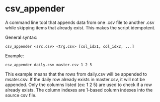 # csv_appender

A command line tool that appends data from one .csv file to another .csv while skipping items
that already exist. This makes the script idempotent.

General syntax:

    csv_appender <src.csv> <trg.csv> [col_idx1, col_idx2, ...]

Example:

    csv_appender daily.csv master.csv 1 2 5
    
This example means that the rows from daily.csv will be appended to msater.csv. If the daily
row already exists in master.csv, it will not be appended. Only the columns listed (ex: 1 2 5)
are used to check if a row already exists. The column indexes are 1-based column indexes into
the source csv file.